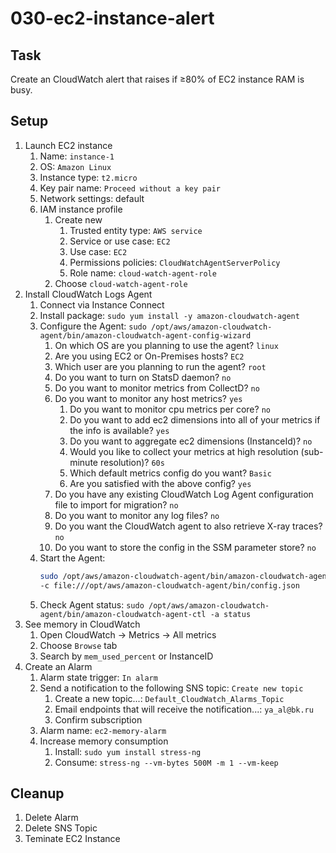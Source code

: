 # 030-ec2-instance-alert

## Task

Create an CloudWatch alert that raises if ≥80% of EC2 instance RAM is busy.

## Setup

1. Launch EC2 instance
    1. Name: `instance-1`
    2. OS: `Amazon Linux`
    3. Instance type: `t2.micro`
    4. Key pair name: `Proceed without a key pair`
    5. Network settings: default
    6. IAM instance profile
        1. Create new
            1. Trusted entity type: `AWS service`
            2. Service or use case: `EC2`
            3. Use case: `EC2`
            4. Permissions policies: `CloudWatchAgentServerPolicy`
            5. Role name: `cloud-watch-agent-role`
        2. Choose `cloud-watch-agent-role`
2. Install CloudWatch Logs Agent
    1. Connect via Instance Connect
    2. Install package: `sudo yum install -y amazon-cloudwatch-agent`
    3. Configure the Agent: `sudo /opt/aws/amazon-cloudwatch-agent/bin/amazon-cloudwatch-agent-config-wizard`
        1. On which OS are you planning to use the agent? `linux`
        2. Are you using EC2 or On-Premises hosts? `EC2`
        3. Which user are you planning to run the agent? `root`
        4. Do you want to turn on StatsD daemon? `no`
        5. Do you want to monitor metrics from CollectD? `no`
        6. Do you want to monitor any host metrics? `yes`
            1. Do you want to monitor cpu metrics per core? `no`
            2. Do you want to add ec2 dimensions into all of your metrics if the info is available? `yes`
            3. Do you want to aggregate ec2 dimensions (InstanceId)? `no`
            4. Would you like to collect your metrics at high resolution (sub-minute resolution)? `60s`
            5. Which default metrics config do you want? `Basic`
            6. Are you satisfied with the above config? `yes`
        7. Do you have any existing CloudWatch Log Agent configuration file to import for migration? `no`
        8. Do you want to monitor any log files? `no`
        9. Do you want the CloudWatch agent to also retrieve X-ray traces? `no`
        10. Do you want to store the config in the SSM parameter store? `no`
    4. Start the Agent:
       ```bash
       sudo /opt/aws/amazon-cloudwatch-agent/bin/amazon-cloudwatch-agent-ctl -a fetch-config -m ec2 -s \
       -c file:///opt/aws/amazon-cloudwatch-agent/bin/config.json
       ```
    5. Check Agent status: `sudo /opt/aws/amazon-cloudwatch-agent/bin/amazon-cloudwatch-agent-ctl -a status`
3. See memory in CloudWatch
    1. Open CloudWatch -> Metrics -> All metrics
    2. Choose `Browse` tab
    3. Search by `mem_used_percent` or InstanceID
4. Create an Alarm
    1. Alarm state trigger: `In alarm`
    2. Send a notification to the following SNS topic: `Create new topic`
        1. Create a new topic...: `Default_CloudWatch_Alarms_Topic`
        2. Email endpoints that will receive the notification...: `ya_al@bk.ru`
        3. Confirm subscription
    3. Alarm name: `ec2-memory-alarm`
    4. Increase memory consumption
        1. Install: `sudo yum install stress-ng`
        2. Consume: `stress-ng --vm-bytes 500M -m 1 --vm-keep`

## Cleanup

1. Delete Alarm
2. Delete SNS Topic
3. Teminate EC2 Instance
